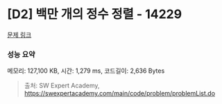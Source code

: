 # [D2] 백만 개의 정수 정렬 - 14229 

[문제 링크](https://swexpertacademy.com/main/code/problem/problemDetail.do?contestProbId=AX_Y-4T6-yoDFAVy) 

### 성능 요약

메모리: 127,100 KB, 시간: 1,279 ms, 코드길이: 2,636 Bytes



> 출처: SW Expert Academy, https://swexpertacademy.com/main/code/problem/problemList.do